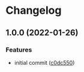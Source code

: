 # Changelog

## 1.0.0 (2022-01-26)


### Features

* initial commit ([c0dc550](https://github.com/speakbox/nestjs-hasura/commit/c0dc55000879b2c2c0b7c9739d5e73134fee4c48))
